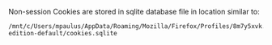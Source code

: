 Non-session Cookies are stored in sqlite database file in location
similar to:

```
/mnt/c/Users/mpaulus/AppData/Roaming/Mozilla/Firefox/Profiles/8m7y5xvk.dev-edition-default/cookies.sqlite
```
